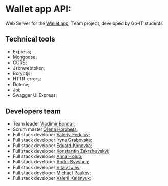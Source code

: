# Wallet app API:

Web Server for the [Wallet app](https://github.com/vladibon/wallet); Team project, developed by
Go-IT students

## Technical tools

- Express;
- Mongoose;
- CORS;
- Jsonwebtoken;
- Bcryptjs;
- HTTR-errors;
- Dotenv;
- Joi;
- Swagger Ui Express;

## Developers team

- Team leader [Vladimir Bondar](https://github.com/vladibon);
- Scrum master [Olena Horobets](https://github.com/Olena-Horobets);
- Full stack developer [Valeriy Fedulov](https://github.com/Valeriy-Fedulov);
- Full stack developer [Iryna Grabovska](https://github.com/Iryna-Grabovska);
- Full stack developer [Eduard Konovka](https://github.com/Eduard-Konovka);
- Full stack developer [Konstantin Zakrzhevskyi](https://github.com/KonstantinZakrzhevskyi);
- Full stack developer [Anna Holub](https://github.com/Anna-Sergeevna);
- Full stack developer [Andrii Svyshch](https://github.com/andrii-svyshch);
- Full stack developer [Vitaly Ivlev](https://github.com/vitaly171);
- Full stack developer [Michael Paukov](https://github.com/mpaukov);
- Full stack developer [Valerii Kalenyuk](https://github.com/Caraset);
